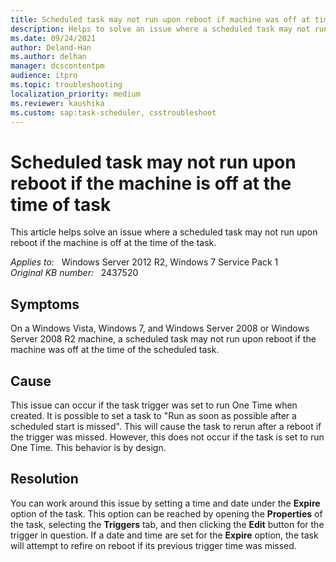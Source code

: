 ```yaml
---
title: Scheduled task may not run upon reboot if machine was off at time of task
description: Helps to solve an issue where a scheduled task may not run upon reboot if the machine is off at the time of the task.
ms.date: 09/24/2021
author: Deland-Han
ms.author: delhan
manager: dcscontentpm
audience: itpro
ms.topic: troubleshooting
localization_priority: medium
ms.reviewer: kaushika
ms.custom: sap:task-scheduler, csstroubleshoot
---
```

# Scheduled task may not run upon reboot if the machine is off at the time of task

This article helps solve an issue where a scheduled task may not run upon reboot if the machine is off at the time of the task.

_Applies to:_ &nbsp; Windows Server 2012 R2, Windows 7 Service Pack 1  
_Original KB number:_ &nbsp; 2437520

## Symptoms

On a Windows Vista, Windows 7, and Windows Server 2008 or Windows Server 2008 R2 machine, a scheduled task may not run upon reboot if the machine was off at the time of the scheduled task.

## Cause

This issue can occur if the task trigger was set to run One Time when created. It is possible to set a task to "Run as soon as possible after a scheduled start is missed". This will cause the task to rerun after a reboot if the trigger was missed. However, this does not occur if the task is set to run One Time. This behavior is by design.

## Resolution

You can work around this issue by setting a time and date under the **Expire** option of the task. This option can be reached by opening the **Properties** of the task, selecting the **Triggers** tab, and then clicking the **Edit** button for the trigger in question. If a date and time are set for the **Expire** option, the task will attempt to refire on reboot if its previous trigger time was missed.
